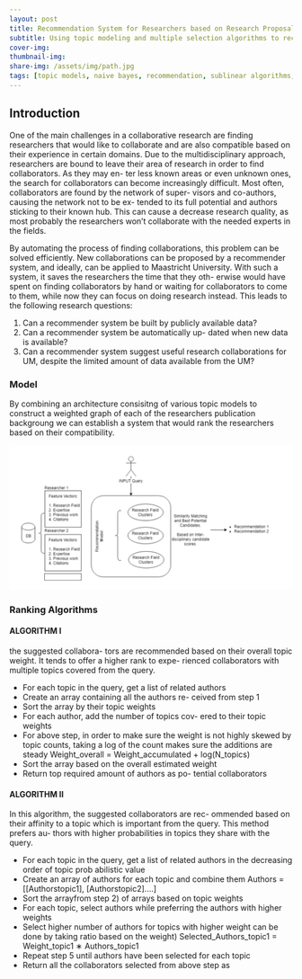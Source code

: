 ```yaml
---
layout: post
title: Recommendation System for Researchers based on Research Proposals
subtitle: Using topic modeling and multiple selection algorithms to recommend a suitable cluster of candidates
cover-img: 
thumbnail-img: 
share-img: /assets/img/path.jpg
tags: [topic models, naive bayes, recommendation, sublinear algorithms, nlp]
---
```


## Introduction
One of the main challenges in a collaborative research are finding researchers that would like to collaborate and are also compatible based on their experience in certain domains. Due to the multidisciplinary approach, researchers are bound to leave their area of research in order to find collaborators. As they may en- ter less known areas or even unknown ones, the search for collaborators can become increasingly difficult. Most often, collaborators are found by the network of super- visors and co-authors, causing the network not to be ex- tended to its full potential and authors sticking to their known hub. This can cause a decrease research quality, as most probably the researchers won’t collaborate with the needed experts in the fields.

By automating the process of finding collaborations, this problem can be solved efficiently. New collaborations can be proposed by a recommender system, and ideally, can be applied to Maastricht University. With such a system, it saves the researchers the time that they oth- erwise would have spent on finding collaborators by hand or waiting for collaborators to come to them, while now they can focus on doing research instead. This leads to the following research questions: 
1. Can a recommender system be built by publicly available data? 
2. Can a recommender system be automatically up- dated when new data is available? 
3. Can a recommender system suggest useful research collaborations for UM, despite the limited amount of data available from the UM?

### Model
By combining an architecture consisitng of various topic models to construct a weighted graph of each of the researchers publication backgroung we can establish a system that would rank the researchers based on their compatibility.

<img src="https://github.com/omendram/omendram.github.io/raw/master/assets/img/recommendation-model.png" width="700">

### Ranking Algorithms

#### ALGORITHM I
the suggested collabora- tors are recommended based on their overall topic weight. It tends to offer a higher rank to expe- rienced collaborators with multiple topics covered from the query.

- For each topic in the query, get a list of related authors 
- Create an array containing all the authors re- ceived from step 1 
- Sort the array by their topic weights 
- For each author, add the number of topics cov- ered to their topic weights 
- For above step, in order to make sure the weight is not highly skewed by topic counts, taking a log of the count makes sure the additions are
steady
  Weight_overall = Weight_accumulated + log(N_topics)
- Sort the array based on the overall estimated weight 
- Return top required amount of authors as po- tential collaborators

#### ALGORITHM II
In this algorithm, the suggested collaborators are rec- ommended based on their affinity to a topic which is important from the query. This method prefers au- thors with higher probabilities in topics they share with the query.

- For each topic in the query, get a list of related authors in the decreasing order of topic prob abilistic value
- Create an array of authors for each topic and combine them Authors = [[Authorstopic1], [Authorstopic2]....] 
- Sort the arrayfrom step 2) of arrays based on topic weights 
- For each topic, select authors while preferring the authors with higher weights 
- Select higher number of authors for topics with higher weight can be done by taking ratio based on the weight) 
  Selected_Authors_topic1 = Weight_topic1 ∗ Authors_topic1 
- Repeat step 5 until authors have been selected for each topic
- Return all the collaborators selected from above step as
